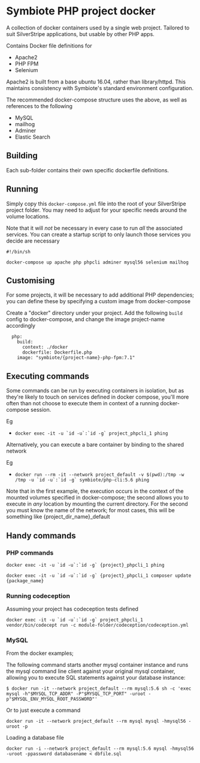 # Symbiote PHP project docker

A collection of docker containers used by a single web project. Tailored
to suit SilverStripe applications, but usable by other PHP apps. 

Contains Docker file definitions for

* Apache2
* PHP FPM 
* Selenium

Apache2 is built from a base ubuntu 16.04, rather than library/httpd. This
maintains consistency with Symbiote's standard environment configuration. 

The recommended docker-compose structure uses the above, as well as references 
to the following 

* MySQL 
* mailhog
* Adminer
* Elastic Search

## Building

Each sub-folder contains their own specific dockerfile definitions. 

## Running

Simply copy this `docker-compose.yml` file into the root of your SilverStripe
project folder. You may need to adjust for your specific needs around the 
volume locations. 

Note that it will _not_ be necessary in every case to run _all_ the associated 
services. You can create a startup script to only launch those services you 
decide are necessary

```
#!/bin/sh

docker-compose up apache php phpcli adminer mysql56 selenium mailhog
```



## Customising 

For some projects, it will be necessary to add additional PHP dependencies; 
you can define these by specifying a custom image from docker-compose

Create a "docker" directory under your project. Add the following `build` 
config to docker-compose, and change the image project-name accordingly

```
  php:
    build: 
      context: ./docker
      dockerfile: Dockerfile.php
    image: "symbiote/{project-name}-php-fpm:7.1"
```

## Executing commands

Some commands can be run by executing containers in isolation, but as they're
likely to touch on services defined in docker compose, you'll more often than
not choose to execute them in context of a running docker-compose session. 

Eg

* ``docker exec -it -u `id -u`:`id -g` project_phpcli_1 phing``

Alternatively, you can execute a bare container by binding to the shared
network

Eg

* ``docker run --rm -it --network project_default -v $(pwd):/tmp -w /tmp -u `id -u`:`id -g` symbiote/php-cli:5.6 phing``

Note that in the first example, the execution occurs in the context of the 
mounted volumes specified in docker-compose; the second allows you to
execute in _any_ location by mounting the current directory. For the second you
must know the name of the network; for most cases, this will be something like
{project_dir_name}_default 

## Handy commands

### PHP commands

``docker exec -it -u `id -u`:`id -g` {project}_phpcli_1 phing``

``docker exec -it -u `id -u`:`id -g` {project}_phpcli_1 composer update {package_name}``

### Running codeception

Assuming your project has codeception tests defined

``docker exec -it -u `id -u`:`id -g` project_phpcli_1 vendor/bin/codecept run -c module-folder/codeception/codeception.yml``

### MySQL

From the docker examples;

The following command starts another mysql container instance and runs the 
mysql command line client against your original mysql container, allowing 
you to execute SQL statements against your database instance:


`$ docker run -it --network project_default --rm mysql:5.6 sh -c 'exec mysql -h"$MYSQL_TCP_ADDR" -P"$MYSQL_TCP_PORT" -uroot -p"$MYSQL_ENV_MYSQL_ROOT_PASSWORD"'`


Or to just execute a command

`docker run -it --network project_default --rm mysql mysql -hmysql56 -uroot -p`

Loading a database file

`docker run -i --network project_default --rm mysql:5.6 mysql -hmysql56 -uroot -ppassword databasename < dbfile.sql`
